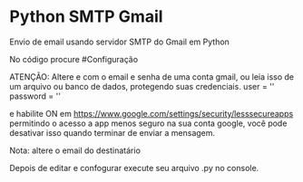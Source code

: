 # Python SMTP Gmail
Envio de email usando servidor SMTP do Gmail em Python 

No código procure #Configuração

ATENÇÃO: Altere <user> e <password> com o email e senha de uma conta gmail, ou leia isso de um arquivo ou banco de dados, protegendo suas credenciais.
user = '<user>'
password = '<password>'
 
e habilite ON em https://www.google.com/settings/security/lesssecureapps permitindo o acesso a app menos seguro na sua conta google, você pode desativar isso quando terminar de enviar a mensagem.

Nota: altere o email do destinatário

Depois de editar e confogurar execute seu arquivo .py no console.
